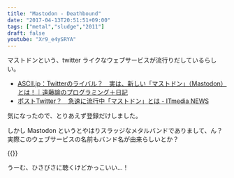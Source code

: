 ```yaml
---
title: "Mastodon - Deathbound"
date: "2017-04-13T20:51:51+09:00"
tags: ["metal","sludge","2011"]
draft: false
youtube: "Xr9_e4ySRYA"
---
```


マストドンという、twitter ライクなウェブサービスが流行りだしているらしい。

- [ASCII.jp：Twitterのライバル？　実は、新しい「マストドン」（Mastodon）とは！｜遠藤諭のプログラミング＋日記](http://ascii.jp/elem/000/001/465/1465842/)
- [ポストTwitter？　急速に流行中「マストドン」とは - ITmedia NEWS](http://www.itmedia.co.jp/news/articles/1704/13/news131.html)

気になったので、とりあえず登録だけしました。

しかし Mastodon というとやはりスラッジなメタルバンドでありまして、ん？ 実際このウェブサービスの名前もバンド名が由来らしいとか？

{{<youtube Xr9_e4ySRYA>}}

うーむ、ひさびさに聴くけどかっこいい…！
